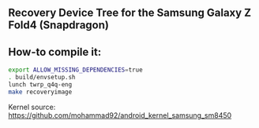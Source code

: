 ## Recovery Device Tree for the Samsung Galaxy Z Fold4 (Snapdragon)

## How-to compile it:

```sh
export ALLOW_MISSING_DEPENDENCIES=true
. build/envsetup.sh
lunch twrp_q4q-eng
make recoveryimage
```

Kernel source:
https://github.com/mohammad92/android_kernel_samsung_sm8450
